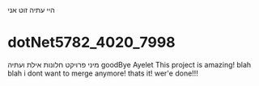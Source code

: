 היי עתיה זוט אני
# dotNet5782_4020_7998
מיני פרויקט חלונות אילת ועתיה
goodBye Ayelet
This project is amazing!
blah blah
i dont want to merge anymore!
thats it! wer'e done!!!